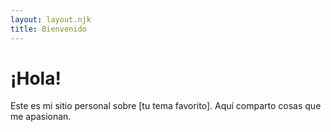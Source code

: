 ```yaml
---
layout: layout.njk
title: Bienvenido
---
```


# ¡Hola!

Este es mi sitio personal sobre [tu tema favorito]. Aquí comparto cosas que me apasionan.
